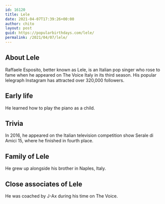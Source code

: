 ```yaml
---
id: 16120
title: Lele
date: 2021-04-07T17:39:26+00:00
author: chito
layout: post
guid: https://popularbirthdays.com/lele/
permalink: /2021/04/07/lele/
---
```

<!--Content-->


          
          
## About Lele



  Raffaele Esposito, better known as Lele, is an Italian pop singer who rose to fame when he appeared on The Voice Italy in its third season. His popular lelegraph Instagram has attracted over 320,000 followers.

                
                
## Early life



  He learned how to play the piano as a child.

                
                
## Trivia



  In 2016, he appeared on the Italian television competition show Serale di Amici 15, where he finished in fourth place.

                
                
## Family of Lele



  He grew up alongside his brother in Naples, Italy.

                
                
## Close associates of Lele



  He was coached by J-Ax during his time on The Voice.

          
          